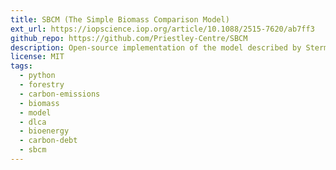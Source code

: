 ```yaml
---
title: SBCM (The Simple Biomass Comparison Model)
ext_url: https://iopscience.iop.org/article/10.1088/2515-7620/ab7ff3
github_repo: https://github.com/Priestley-Centre/SBCM
description: Open-source implementation of the model described by Sterman et al. (2018) to calculate estimates of carbon payback periods for the use of biomass fuel.
license: MIT
tags:
  - python
  - forestry
  - carbon-emissions
  - biomass
  - model
  - dlca
  - bioenergy
  - carbon-debt
  - sbcm
---
```

